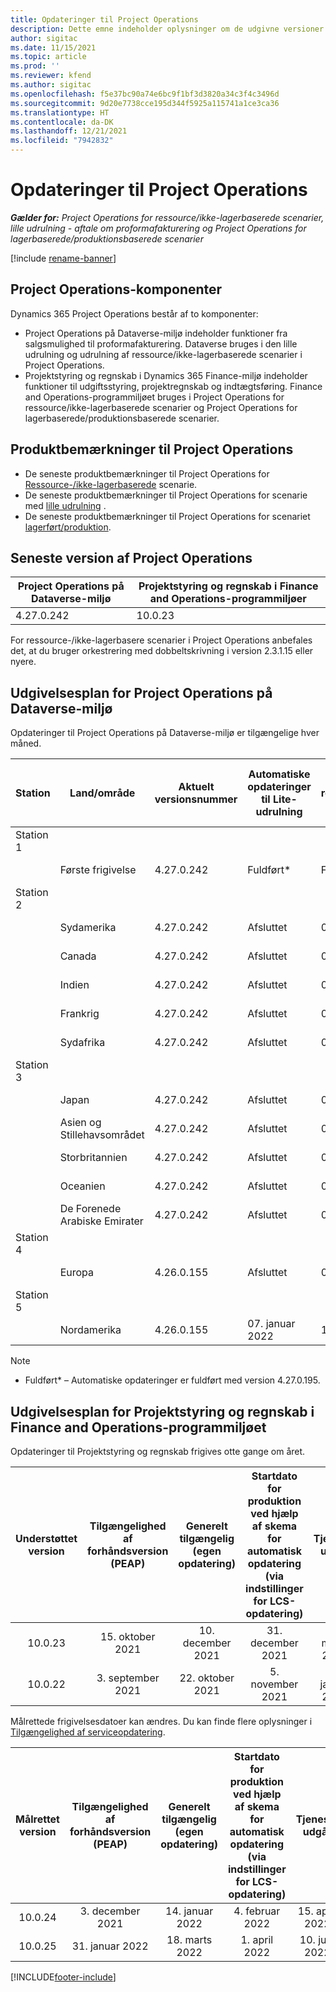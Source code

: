 ```yaml
---
title: Opdateringer til Project Operations
description: Dette emne indeholder oplysninger om de udgivne versioner af Dynamics 365 Project Operations.
author: sigitac
ms.date: 11/15/2021
ms.topic: article
ms.prod: ''
ms.reviewer: kfend
ms.author: sigitac
ms.openlocfilehash: f5e37bc90a74e6bc9f1bf3d3820a34c3f4c3496d
ms.sourcegitcommit: 9d20e7738cce195d344f5925a115741a1ce3ca36
ms.translationtype: HT
ms.contentlocale: da-DK
ms.lasthandoff: 12/21/2021
ms.locfileid: "7942832"
---
```

# <a name="project-operations-updates"></a>Opdateringer til Project Operations

_**Gælder for:** Project Operations for ressource/ikke-lagerbaserede scenarier, lille udrulning - aftale om proformafakturering og Project Operations for lagerbaserede/produktionsbaserede scenarier_

[!include [rename-banner](~/includes/cc-data-platform-banner.md)]

## <a name="project-operations-components"></a>Project Operations-komponenter

Dynamics 365 Project Operations består af to komponenter:

- Project Operations på Dataverse-miljø indeholder funktioner fra salgsmulighed til proformafakturering. Dataverse bruges i den lille udrulning og udrulning af ressource/ikke-lagerbaserede scenarier i Project Operations.
- Projektstyring og regnskab i Dynamics 365 Finance-miljø indeholder funktioner til udgiftsstyring, projektregnskab og indtægtsføring. Finance and Operations-programmiljøet bruges i Project Operations for ressource/ikke-lagerbaserede scenarier og Project Operations for lagerbaserede/produktionsbaserede scenarier.

## <a name="project-operations-release-notes"></a>Produktbemærkninger til Project Operations
- De seneste produktbemærkninger til Project Operations for [Ressource-/ikke-lagerbaserede](whats-new-dec-2021-resource-based.md) scenarie.
- De seneste produktbemærkninger til Project Operations for scenarie med [lille udrulning](../pro/whats-new/whats-new-dec-2021-lite.md) .
- De seneste produktbemærkninger til Project Operations for scenariet [lagerført/produktion](../prod-pma/whats-new/whats-new-oct-2021-stocked.md).

## <a name="project-operations-latest-version"></a>Seneste version af Project Operations

| Project Operations på Dataverse-miljø | Projektstyring og regnskab i Finance and Operations-programmiljøer | 
| --- | --- |
| 4.27.0.242 | 10.0.23 |

For ressource-/ikke-lagerbasere scenarier i Project Operations anbefales det, at du bruger orkestrering med dobbeltskrivning i version 2.3.1.15 eller nyere.

## <a name="release-schedule-for-project-operations-on-dataverse-environment"></a>Udgivelsesplan for Project Operations på Dataverse-miljø

Opdateringer til Project Operations på Dataverse-miljø er tilgængelige hver måned. 

| Station | Land/område | Aktuelt versionsnummer | Automatiske opdateringer til Lite-udrulning | Automatiske opdateringer til ressource-/ikke-lagerbaseret udrulning | Næste versionsnummer | Næste version er almindeligt tilgængelig |
|-----------|-----------------------|-----------------|--------------------|---------------------|---------------------|---------------------|
| Station 1 |   &nbsp;              |    &nbsp;       | &nbsp;             |      &nbsp;         |      &nbsp;         |      &nbsp;         |
|   &nbsp;  | Første frigivelse         |  4.27.0.242     | Fuldført*          | Fuldført*           | TBD                 | 14. januar 2022    |
| Station 2 |   &nbsp;              |    &nbsp;       | &nbsp;             |      &nbsp;         |      &nbsp;         |      &nbsp;         |
|   &nbsp;  | Sydamerika         |  4.27.0.242     | Afsluttet           | 07. januar 2022    | TBD                 | 14. januar 2022    |
|   &nbsp;  | Canada                |  4.27.0.242     | Afsluttet           | 07. januar 2022    | TBD                 | 14. januar 2022    |
|   &nbsp;  | Indien                 |  4.27.0.242     | Afsluttet           | 07. januar 2022    | TBD                 | 14. januar 2022    |
|   &nbsp;  | Frankrig                |  4.27.0.242     | Afsluttet           | 07. januar 2022    | TBD                 | 14. januar 2022    |
|   &nbsp;  | Sydafrika          |  4.27.0.242     | Afsluttet           | 07. januar 2022    | TBD                 | 14. januar 2022    |
| Station 3 |      &nbsp;           |     &nbsp;      |     &nbsp;         |      &nbsp;         |      &nbsp;         |      &nbsp;         |
|   &nbsp;  | Japan                 |  4.27.0.242     | Afsluttet           | 07. januar 2022    | TBD                 | 21. januar 2022    |
|   &nbsp;  | Asien og Stillehavsområdet          |  4.27.0.242     | Afsluttet           | 07. januar 2022    | TBD                 | 21. januar 2022    |
|   &nbsp;  | Storbritannien         |  4.27.0.242     | Afsluttet           | 07. januar 2022    | TBD                 | 21. januar 2022    |
|   &nbsp;  | Oceanien               |  4.27.0.242     | Afsluttet           | 07. januar 2022    | TBD                 | 21. januar 2022    |
|   &nbsp;  | De Forenede Arabiske Emirater  |  4.27.0.242     | Afsluttet           | 07. januar 2022    | TBD                 | 21. januar 2022    |
| Station 4 |     &nbsp;            |     &nbsp;      |     &nbsp;         |      &nbsp;         |      &nbsp;         |      &nbsp;         |
|   &nbsp;  | Europa                |  4.26.0.155     | Afsluttet           | 07. januar 2022    | 4.27.0.242          | 10. januar 2022    |
| Station 5 |     &nbsp;            |     &nbsp;      |     &nbsp;         |      &nbsp;         |      &nbsp;         |      &nbsp;         |
|   &nbsp;  | Nordamerika         |  4.26.0.155     | 07. januar 2022   | 14. januar 2022    | 4.27.0.242          | 17. januar 2022    |

>[!Note]
> - Fuldført* – Automatiske opdateringer er fuldført med version 4.27.0.195.


## <a name="release-schedule-for-project-management-and-accounting-in-the-finance-and-operations-apps-environment"></a>Udgivelsesplan for Projektstyring og regnskab i Finance and Operations-programmiljøet

Opdateringer til Projektstyring og regnskab frigives otte gange om året.

|Understøttet version| Tilgængelighed af forhåndsversion (PEAP) | Generelt tilgængelig (egen opdatering) | Startdato for produktion ved hjælp af skema for automatisk opdatering (via indstillinger for LCS-opdatering) |   Tjeneste udgår   |
|:---------------:|:---------------------------:|:---------------------------------:|:--------------------------------------------------------------------:|:------------------:|
|     10.0.23     |      15. oktober 2021       |        10. december 2021          |                          31. december 2021                           | 18. marts 2022     |
|     10.0.22     |      3. september 2021      |        22. oktober 2021           |                          5. november 2021                            | 14. januar 2022   |


Målrettede frigivelsesdatoer kan ændres. Du kan finde flere oplysninger i [Tilgængelighed af serviceopdatering](/dynamics365/fin-ops-core/fin-ops/get-started/public-preview-releases?toc=%2fdynamics365%2ffinance%2ftoc.json).

|Målrettet version | Tilgængelighed af forhåndsversion (PEAP) | Generelt tilgængelig (egen opdatering) | Startdato for produktion ved hjælp af skema for automatisk opdatering (via indstillinger for LCS-opdatering) |   Tjeneste udgår   |
|:---------------:|:---------------------------:|:---------------------------------:|:--------------------------------------------------------------------:|:------------------:|
|     10.0.24     |      3. december 2021       |        14. januar 2022           |                          4. februar 2022                            | 15. april 2022     |
|     10.0.25     |      31. januar 2022       |        18. marts 2022             |                          1. april 2022                               | 10. juni 2022      |

[!INCLUDE[footer-include](../includes/footer-banner.md)]
